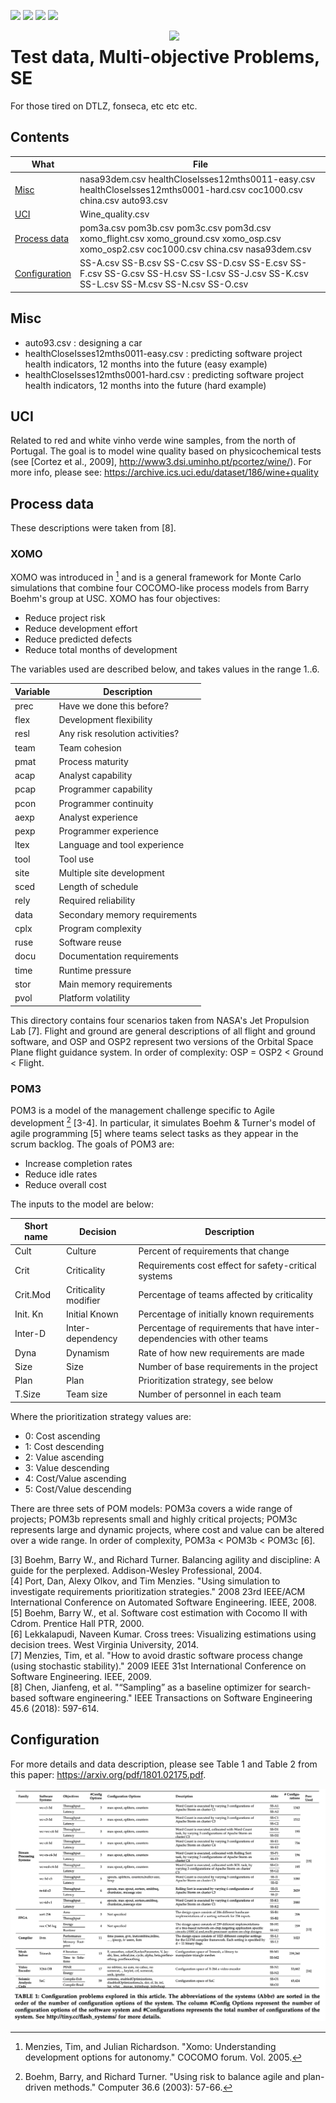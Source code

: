 <img src="https://img.shields.io/badge/tests-passing-green"> <img
src="https://img.shields.io/badge/lua-5.4-yellow"> <img
src="https://img.shields.io/badge/purpose-se--ai-blueviolet"> <img
src="https://img.shields.io/badge/platform-osx,linux-pink">

<img align=right width=250
src="https://gist.githubusercontent.com/timm/a50169221e10702307f27cc2ead9cad9/raw/92ff182a04561cd5b0497bf6abbd9527ec3016f4/logo.png">


# Test data, Multi-objective Problems, SE


For those tired on DTLZ, fonseca, etc etc etc.

## Contents

| What | File|
|------|-----|
| [Misc](#Misc) | nasa93dem.csv healthCloseIsses12mths0011-easy.csv healthCloseIsses12mths0001-hard.csv coc1000.csv china.csv auto93.csv |
| [UCI](#UCI) | Wine_quality.csv |
| [Process data](#process_data) | pom3a.csv pom3b.csv pom3c.csv pom3d.csv xomo_flight.csv xomo_ground.csv xomo_osp.csv xomo_osp2.csv coc1000.csv china.csv nasa93dem.csv |
| [Configuration](#configuration) | SS-A.csv SS-B.csv SS-C.csv SS-D.csv SS-E.csv SS-F.csv SS-G.csv SS-H.csv SS-I.csv SS-J.csv SS-K.csv SS-L.csv SS-M.csv SS-N.csv SS-O.csv |

## Misc

- auto93.csv :  designing a car
- healthCloseIsses12mths0011-easy.csv : predicting software project health indicators,  12 months into the future (easy example)
- healthCloseIsses12mths0001-hard.csv : predicting software project health indicators,  12 months into the future (hard example)

## UCI

Related to red and white vinho verde wine samples, from the north of Portugal. The goal is to model wine quality based on physicochemical tests (see [Cortez et al., 2009], http://www3.dsi.uminho.pt/pcortez/wine/).
For more info, please see: https://archive.ics.uci.edu/dataset/186/wine+quality

## Process data


These descriptions were taken from [8].

### XOMO

XOMO was introduced in [^me05] and is a general framework for Monte Carlo simulations that combine four COCOMO-like process models from Barry Boehm's group at USC. XOMO has four objectives:
- Reduce project risk
- Reduce development effort
- Reduce predicted defects
- Reduce total months of development

The variables used are described below, and takes values in the range  1..6.

| Variable  | Description   |
|-------------- | -------------- |
| prec    | Have we done this before?     |
| flex    | Development flexibility |
| resl    | Any risk resolution activities? |
| team    | Team cohesion |
| pmat    | Process maturity |
| acap    | Analyst capability |
| pcap    | Programmer capability |
| pcon    | Programmer continuity |
| aexp    | Analyst experience |
| pexp    | Programmer experience |
| ltex    | Language and tool experience |
| tool    | Tool use |
| site    | Multiple site development |
| sced    | Length of schedule |
| rely    | Required reliability |
| data    | Secondary memory requirements |
| cplx    | Program complexity |
| ruse    | Software reuse |
| docu    | Documentation requirements |
| time    | Runtime pressure |
| stor    | Main memory requirements |
| pvol    | Platform volatility |

This directory contains four scenarios taken from NASA's Jet Propulsion Lab [7]. Flight and ground are general descriptions of all flight and ground software, and OSP and OSP2 represent two versions of the Orbital Space Plane flight guidance system. In order of complexity: OSP = OSP2 < Ground < Flight.

### POM3

POM3 is a model of the management challenge specific to Agile development [^boehm03] [3-4]. In particular, it simulates Boehm & Turner's model of agile programming [5] where teams select tasks as they appear in the scrum backlog. The goals of POM3 are:
- Increase completion rates
- Reduce idle rates
- Reduce overall cost

The inputs to the model are below:

| Short name  | Decision   | Description   |
|-------------- | -------------- | -------------- |
| Cult    | Culture     | Percent of requirements that change     |
| Crit    | Criticality | Requirements cost effect for safety-critical systems |
| Crit.Mod | Criticality modifier | Percentage of teams affected by criticality |
| Init. Kn | Initial Known | Percentage of initially known requirements |
| Inter-D | Inter-dependency | Percentage of requirements that have inter-dependencies with other teams |
| Dyna    | Dynamism | Rate of how new requirements are made |
| Size    | Size    | Number of base requirements in the project |
| Plan    | Plan | Prioritization strategy, see below |
| T.Size  | Team size | Number of personnel in each team |

Where the prioritization strategy values are:
- 0: Cost ascending
- 1: Cost descending
- 2: Value ascending
- 3: Value descending
- 4: Cost/Value ascending
- 5: Cost/Value descending

There are three sets of POM models: POM3a covers a wide range of projects; POM3b represents small and highly critical projects; POM3c represents large and dynamic projects, where cost and value can be altered over a wide range. In order of complexity, POM3a < POM3b < POM3c [6].


[^me05]: Menzies, Tim, and Julian Richardson. "Xomo: Understanding development options for autonomy." COCOMO forum. Vol. 2005.

[^boehm03]: Boehm, Barry, and Richard Turner. "Using risk to balance agile and plan-driven methods." Computer 36.6 (2003): 57-66.

[3] Boehm, Barry W., and Richard Turner. Balancing agility and discipline: A guide for the perplexed. Addison-Wesley Professional, 2004.  
[4] Port, Dan, Alexy Olkov, and Tim Menzies. "Using simulation to investigate requirements prioritization strategies." 2008 23rd IEEE/ACM International Conference on Automated Software Engineering. IEEE, 2008.     
[5] Boehm, Barry W., et al. Software cost estimation with Cocomo II with Cdrom. Prentice Hall PTR, 2000.     
[6] Lekkalapudi, Naveen Kumar. Cross trees: Visualizing estimations using decision trees. West Virginia University, 2014.     
[7] Menzies, Tim, et al. "How to avoid drastic software process change (using stochastic stability)." 2009 IEEE 31st International Conference on Software Engineering. IEEE, 2009.    
[8] Chen, Jianfeng, et al. "“Sampling” as a baseline optimizer for search-based software engineering." IEEE Transactions on Software Engineering 45.6 (2018): 597-614.

## Configuration

For more details and data description, please see Table 1 and Table 2 from this paper: https://arxiv.org/pdf/1801.02175.pdf.

<img src="/img/ss.png">

